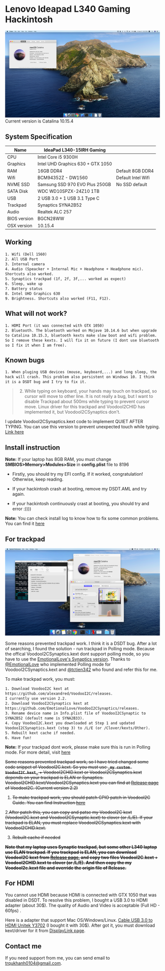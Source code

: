 # Lenovo Ideapad L340 Gaming Hackintosh

![Cover](/docs/cover.png)
Current version is Catalina 10.15.4

## System Specification

| Name | IdeaPad L340-15IRH Gaming | |
| --- | --- | --- |
| CPU | Intel Core i5 9300H | |
| Graphics | Intel UHD Graphics 630 + GTX 1050 | |
| RAM | 16GB DDR4 | Default 8GB DDR4 |
| Wifi| BCM94352Z - DW1560 | Default Intel Wifi |
| NVME SSD| Samsung SSD 970 EVO Plus 250GB | No SSD default|
| SATA Disk | WDC WD10SPZX-24Z10 1TB | |
| USB | 2 USB 3.0 + 1 USB 3.1 Type C | |
| Trackpad | Synaptics SYNA2B52 |
| Audio | Realtek ALC 257 |
| BIOS version| BGCN28WW |
| OSX version| 10.15.4 |

## Working


```
1. Wifi (Dell 1560)
2. All USB Port
3. Internal camera
4. Audio (Speacker + Internal Mic + Headphone + Headphone mic). Shortcuts also worked.
5. Synaptics trackpad (1f, 2f, 3f,... worked as expect)
6. Sleep, wake up
7. Battery status
8. Intel UHD Graphics 630
9. Brightness. Shortcuts also worked (F11, F12).
```

## What will not work?

```
1. HDMI Port (it was connected with GTX 1050)
2. Bluetooth. The bluetooth worked on Mojave 10.14.6 but when upgrade to Catalina 10.15.3, bluetooth kexts make slow boot and wifi problem. So I remove these kexts. I will fix it on future (I dont use bluetooth so I fix it when I am free).
```

## Known bugs

```
1. When pluging USB devices (mouse, keyboard,...) and long sleep, the hack will crash. This problem also persistent on Windows 10. I think it is a DSDT bug and I try to fix it.
```
>2. While typing on keyboard, your hands may touch on trackpad, so cursor will move to other line. It is not really a bug, but I want to disable Trackpad about 500ms while typing to prevent cursor move. Linux driver for this trackpad and VoodooI2CHID has implemented it, but VoodooI2CSynaptics don't.

I update VoodooI2CSynaptics.kext code to implement QUIET AFTER TYPING. You can use this version to prevent unexpected touch while typing. [Link here](https://github.com/khanhtran-cse/VoodooI2CSynaptics)

## Install instruction

__Note:__ If your laptop has 8GB RAM, you must change __SMBIOS>Memory>Modules>Size__ in __config.plist__ file to 8196

- Firstly, you should try my EFI config. If it worked, congratulation! Otherwise, keep reading.

- If your hackintosh crash at booting, remove my DSDT.AML and try again.

- If your hackintosh  continuously crast at booting, you should try and error :))))

__Note:__ You can check install log to know how to fix some common problems. You can find it [here](/install-log.md)

## For trackpad

![alt text](/docs/trackpad.png)

Some reasons prevented trackpad work. I think it is a DSDT bug. After a lot of searching, I found the solution - run trackpad in Polling mode. Because the offical VoodooI2CSynaptics.kext dont support polling mode, so you have to use the [EmotionalLove's Synaptics version](https://github.com/EmotionalLove/VoodooI2CSynaptics). Thanks to [@EmotionalLove](https://github.com/EmotionalLove) who implemented Polling mode for VoodooI2CSynaptics.kext and [@tctien342](https://github.com/tctien342) who found and refer this for me.

To make trackpad work, you must: 

```
1. Download VoodooI2C kext at https://github.com/alexandred/VoodooI2C/releases.
I currently use version 2.2.
2. Download VoodooI2CSynaptics kext at https://github.com/EmotionalLove/VoodooI2CSynaptics/releases.
3. Rename device name in Info.plist file of VoodooI2CSynaptic to SYNA2B52 (default name is SYNA2B33).
4. Copy VoodooI2C.kext you downloaded at Step 1 and updated VoodooI2CSynaptics.kext (step 3) to /L/E (or /Clover/kexts/Other).
5. Rebuilt kext cache if needed.
6. Have fun!

```

__Note:__ If your trackpad dont work, please make sure this is run in Polling mode. For more detail, visit [here](https://voodooi2c.github.io/#Polling%20Mode/Polling%20Mode)

~~Some reasons prevented trackpad work, so I have tried changed some code snippet of VoodooI2C.kext. So you must use __```_my custom VoodooI2C.kext_```__ + VoodooI2CHID.kext or VoodooI2CSynaptics.kext depends on your trackpad is ELAN or Synaptics. VoodooI2CHID.kext/VoodooI2CSynaptics.kext you can find at [Release page](https://github.com/alexandred/VoodooI2C/releases) of VoodooI2C. (Current version 2.2)~~

1. ~~To make trackpad work, you should patch GPIO patch in VoodooI2C Guide. You can find Instruction [here](https://voodooi2c.github.io/#Installation/Installation)~~

2.~~After patch this, you can copy and patse my VoodooI2C kext (VoodooI2C.kext and VoodooI2CSynaptic.kext) to clover (or /L/E). If your trackpad is ELAN, you must replace VoodooI2CSynaptics.kext with VoodooI2CHID.kext.~~

3. ~~Rebuilt cache if needed~~


~~__Note that my laptop uses Synaptic trackpad, but some other L340 laptop use ELAN trackpad. If you trackpad is ELAN, you can download VoodooI2C kext from [Release page](https://github.com/alexandred/VoodooI2C/releases), and copy two files VoodooI2C.kext + VoodooI2CHID.kext to clover (or /L/E). And then copy the my VoodooI2c.kext file and override the origin file of Release.__~~

## For HDMI

You cannot use HDMI because HDMI is connected with GTX 1050 that was disabled in DSDT. To resolve this problem, I bought a USB 3.0 to HDMI adapter (about 30$). The quality of Audio and Video is acceptable (Full HD - 60fps) .

Here is a adapter that support Mac OS/Windows/Linux. [Cable USB 3.0 to HDMI Unitek Y3702](https://www.amazon.com/-/es/Y-3702/dp/B00DHBWFHU) (I bought it with 30$). After got it, you must download kext/driver for it from [DisplayLink page](https://www.displaylink.com/downloads/macos).

## Contact me

If you need support from me, you can send email to trqukhanh0104@gmail.com.
